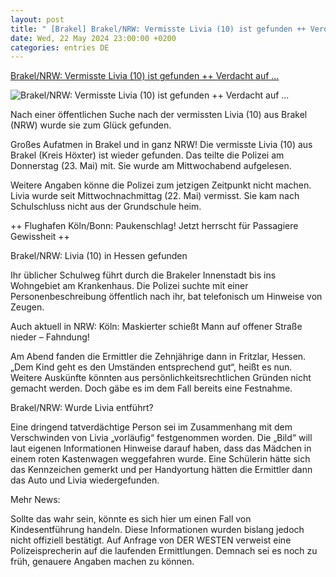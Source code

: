 ```yaml
---
layout: post
title: " [Brakel] Brakel/NRW: Vermisste Livia (10) ist gefunden ++ Verdacht auf ..."
date: Wed, 22 May 2024 23:00:00 +0200
categories: entries DE
---
```

[Brakel/NRW: Vermisste Livia (10) ist gefunden ++ Verdacht auf ...](https://www.derwesten.de/region/brakel-nrw-livia-innenstadt-grundschule-polizei-id300971529.html)

![Brakel/NRW: Vermisste Livia (10) ist gefunden ++ Verdacht auf ...](https://www.derwesten.de/wp-content/uploads/sites/8/2024/05/brakel-nrw-e1716453327408.jpg)

Nach einer öffentlichen Suche nach der vermissten Livia (10) aus Brakel (NRW) wurde sie zum Glück gefunden.

Großes Aufatmen in Brakel und in ganz NRW! Die vermisste Livia (10) aus Brakel (Kreis Höxter) ist wieder gefunden. Das teilte die Polizei am Donnerstag (23. Mai) mit. Sie wurde am Mittwochabend aufgelesen.

Weitere Angaben könne die Polizei zum jetzigen Zeitpunkt nicht machen. Livia wurde seit Mittwochnachmittag (22. Mai) vermisst. Sie kam nach Schulschluss nicht aus der Grundschule heim.

++ Flughafen Köln/Bonn: Paukenschlag! Jetzt herrscht für Passagiere Gewissheit ++

Brakel/NRW: Livia (10) in Hessen gefunden

Ihr üblicher Schulweg führt durch die Brakeler Innenstadt bis ins Wohngebiet am Krankenhaus. Die Polizei suchte mit einer Personenbeschreibung öffentlich nach ihr, bat telefonisch um Hinweise von Zeugen.

Auch aktuell in NRW: Köln: Maskierter schießt Mann auf offener Straße nieder – Fahndung!

Am Abend fanden die Ermittler die Zehnjährige dann in Fritzlar, Hessen. „Dem Kind geht es den Umständen entsprechend gut“, heißt es nun. Weitere Auskünfte könnten aus persönlichkeitsrechtlichen Gründen nicht gemacht werden. Doch gäbe es im dem Fall bereits eine Festnahme.

Brakel/NRW: Wurde Livia entführt?

Eine dringend tatverdächtige Person sei im Zusammenhang mit dem Verschwinden von Livia „vorläufig“ festgenommen worden. Die „Bild“ will laut eigenen Informationen Hinweise darauf haben, dass das Mädchen in einem roten Kastenwagen weggefahren wurde. Eine Schülerin hätte sich das Kennzeichen gemerkt und per Handyortung hätten die Ermittler dann das Auto und Livia wiedergefunden.

Mehr News:

Sollte das wahr sein, könnte es sich hier um einen Fall von Kindesentführung handeln. Diese Informationen wurden bislang jedoch nicht offiziell bestätigt. Auf Anfrage von DER WESTEN verweist eine Polizeisprecherin auf die laufenden Ermittlungen. Demnach sei es noch zu früh, genauere Angaben machen zu können.

